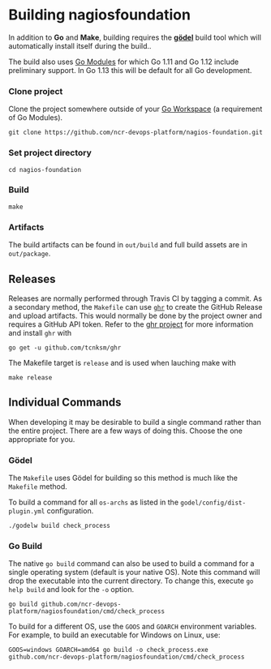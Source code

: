 # Building nagiosfoundation
In addition to __Go__ and __Make__, building requires the [__gödel__](https://github.com/palantir/godel) build tool which will automatically install itself during the build..

The build also uses [Go Modules](https://blog.golang.org/using-go-modules) for which Go 1.11 and Go 1.12 include preliminary support. In Go 1.13 this will be default for all Go development.

### Clone project
Clone the project somewhere outside of your [Go Workspace](https://golang.org/doc/code.html#Workspaces) (a requirement of Go Modules).

```
git clone https://github.com/ncr-devops-platform/nagios-foundation.git
```

### Set project directory
```
cd nagios-foundation
```

### Build
```
make
```

### Artifacts
The build artifacts can be found in `out/build` and full build assets are in `out/package`.

## Releases
Releases are normally performed through Travis CI by tagging a commit. As a secondary method, the `Makefile` can use [`ghr`](https://github.com/tcnksm/ghr) to create the GitHub Release and upload artifacts. This would normally be done by the project owner and requires a GitHub API token. Refer to the [ghr project](https://github.com/tcnksm/ghr) for more information and install `ghr` with
```
go get -u github.com/tcnksm/ghr
```
The Makefile target is `release` and is used when lauching make with
```
make release
```

## Individual Commands
When developing it may be desirable to build a single command rather than the entire project. There are a few ways of doing this. Choose the one appropriate for you.

### Gödel
The `Makefile` uses Gödel for building so this method is much like the `Makefile` method.

To build a command for all `os-archs` as listed in the `godel/config/dist-plugin.yml` configuration.
```
./godelw build check_process
```

### Go Build
The native `go build` command can also be used to build a command for a single operating system (default is your native OS). Note this command will drop the executable into the current directory. To change this, execute `go help build` and look for the `-o` option.
```
go build github.com/ncr-devops-platform/nagiosfoundation/cmd/check_process
```

To build for a different OS, use the `GOOS` and `GOARCH` environment variables. For example, to build an executable for Windows on Linux, use:
```
GOOS=windows GOARCH=amd64 go build -o check_process.exe github.com/ncr-devops-platform/nagiosfoundation/cmd/check_process
```

